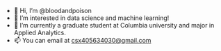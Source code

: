 - 👋 Hi, I’m @bloodandpoison
- 👀 I’m interested in data science and machine learning!
- 🌱 I’m currently a graduate student at Columbia university and major in Applied Analytics.
- 📫 You can email at csx405634030@gmail.com

<!---
bloodandpoison/bloodandpoison is a ✨ special ✨ repository because its `README.md` (this file) appears on your GitHub profile.
You can click the Preview link to take a look at your changes.
--->
